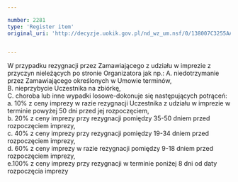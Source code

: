 ```yaml
---

number: 2281
type: 'Register item'
original_uri: 'http://decyzje.uokik.gov.pl/nd_wz_um.nsf/0/138007C3255AA225C125786F003EA96E?OpenDocument'


---
```


W przypadku rezygnacji przez Zamawiającego z udziału w imprezie z przyczyn nieleżących po stronie Organizatora jak np.: 
A. niedotrzymanie przez Zamawiającego określonych w Umowie terminów,    
B. nieprzybycie Uczestnika na zbiórkę,    
C. choroba lub inne wypadki losowe-dokonuje się następujących potrąceń:  
a. 10% z ceny imprezy w razie rezygnacji Uczestnika z udziału w imprezie w terminie powyżej 50 dni przed jej rozpoczęciem,   
b. 20% z ceny imprezy przy rezygnacji pomiędzy 35-50 dniem przed rozpoczęciem imprezy,   
c. 40% z ceny imprezy przy rezygnacji pomiędzy 19-34 dniem przed rozpoczęciem imprezy,        
d. 60% z ceny imprezy w razie rezygnacji pomiędzy 9-18 dniem przed rozpoczęciem imprezy,     
e.100% z ceny imprezy przy rezygnacji w terminie poniżej 8 dni od daty rozpoczęcia imprezy

